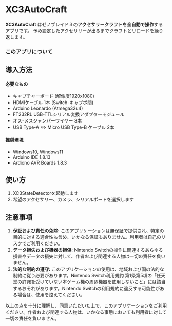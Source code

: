 XC3AutoCraft
====

**XC3AutoCraft** はゼノブレイド３の**アクセサリークラフトを全自動で操作**するアプリです。
予め設定したアクセサリーが出るまでクラフトとリロードを繰り返します。

### このアプリについて

## 導入方法

#### 必要なもの
- キャプチャーボード (解像度1920x1080)
- HDMIケーブル 1本 (Switch-キャプボ間)
- Arduino Leonardo (Atmega32u4)
- FT232RL USB-TTLシリアル変換アダプターモジュール
- オス-メスジャンパーワイヤー 3本
- USB Type-A ⇔ Micro USB Type-B ケーブル 2本

#### 推奨環境
- Windows10, Windows11
- Arduino IDE 1.8.13
- Ardiono AVR Boards 1.8.3
## 使い方
1. XC3StateDetectorを起動します
2. 希望のアクセサリー、カメラ、シリアルポートを選択します

## 注意事項

1. **保証および責任の免除:** このアプリケーションは無保証で提供され、特定の目的に対する適合性も含め、いかなる保証もありません。利用者は自己のリスクでご利用ください。
2. **データ損失および機器の損傷:** Nintendo Switchの操作に関連するあらゆる損害やデータの損失に対して、作者および関連する人物は一切の責任を負いません。
3. **法的な制約の遵守:** このアプリケーションの使用は、地域および国の法的な制約に従う必要があります。Nintendo Switch利用規約 第1条第5項の「任天堂の許諾を受けていない本ゲーム機の周辺機器を使用しないこと」には該当するおそれがあります。Nintendo Switchの利用規約に違反する可能性がある場合は、使用を控えてください。

以上の点を十分に理解し、同意いただいた上で、このアプリケーションをご利用ください。作者および関連する人物は、いかなる事態においても利用者に対して一切の責任を負いません。
